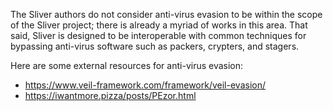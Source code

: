 The Sliver authors do not consider anti-virus evasion to be within the scope of the Sliver project; there is already a myriad of works in this area. That said, Sliver is designed to be interoperable with common techniques for bypassing anti-virus software such as packers, crypters, and stagers.

Here are some external resources for anti-virus evasion:
* https://www.veil-framework.com/framework/veil-evasion/
* https://iwantmore.pizza/posts/PEzor.html



